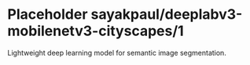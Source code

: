 # Placeholder sayakpaul/deeplabv3-mobilenetv3-cityscapes/1
Lightweight deep learning model for semantic image segmentation.

<!-- module-type: image-segmentation -->
<!-- network-architecture: deeplab-mobilenetv3_large_cityscapes_trainfine -->
<!-- dataset: cityscapes -->
<!-- fine-tunable: false -->
<!-- language: en -->
<!-- license: Apache-2.0 -->
